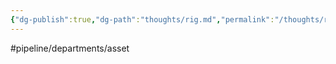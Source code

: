 ```yaml
---
{"dg-publish":true,"dg-path":"thoughts/rig.md","permalink":"/thoughts/rig/","hide":true}
---
```


#pipeline/departments/asset 